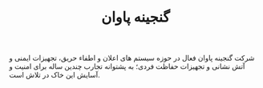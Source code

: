 ﻿---
layout: post
title: گنجینه پاوان
name_en: gpavan
company_slug: gpavan
logo: 
cover: 
company_count:
founded:
location: ""
total_review: 
total_interview: 
salary_avg: 
salary_min: 
salary_max: 
rate: 
view_count: 
industry: نفت و گاز
city: تهران, تهران
size_en: S
size: 11-50 نفر
site: https://www.gpavan.com/
---

شرکت گنجینه پاوان فعال در حوزه سیستم های اعلان و اطفاء حریق، تجهیزات ایمنی و آتش نشانی و تجهیزات حفاظت فردی؛ به پشتوانه تجارب چندین ساله برای امنیت و آسایش این خاک در تلاش است.